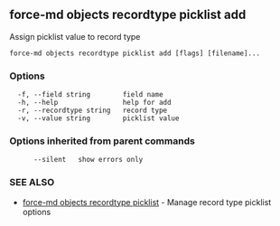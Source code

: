 ## force-md objects recordtype picklist add

Assign picklist value to record type

```
force-md objects recordtype picklist add [flags] [filename]...
```

### Options

```
  -f, --field string        field name
  -h, --help                help for add
  -r, --recordtype string   record type
  -v, --value string        picklist value
```

### Options inherited from parent commands

```
      --silent   show errors only
```

### SEE ALSO

* [force-md objects recordtype picklist](force-md_objects_recordtype_picklist.md)	 - Manage record type picklist options

